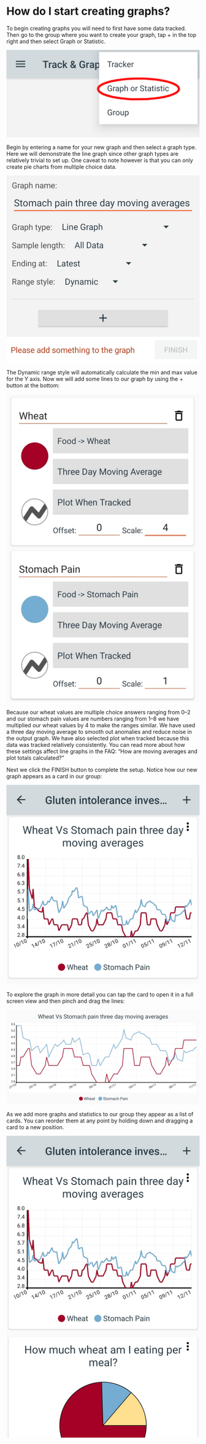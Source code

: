 # How do I start creating graphs?

To begin creating graphs you will need to first have some data tracked. Then go to the group where you want to create your graph, tap + in the top right and then select Graph or Statistic.

![faq_image_4_1](images/faq_image_4_1.jpg)

Begin by entering a name for your new graph and then select a graph type. Here we will demonstrate the line graph since other graph types are relatively trivial to set up. One caveat to note however is that you can only create pie charts from multiple choice data.

![faq_image_4_5](images/faq_image_4_5.jpg)

The Dynamic range style will automatically calculate the min and max value for the Y axis. Now we will add some lines to our graph by using the + button at the bottom:

![faq_image_4_6](images/faq_image_4_6.jpg)

Because our wheat values are multiple choice answers ranging from 0–2 and our stomach pain values are numbers ranging from 1–8 we have multiplied our wheat values by 4 to make the ranges similar. We have used a three day moving average to smooth out anomalies and reduce noise in the output graph. We have also selected plot when tracked because this data was tracked relatively consistently. You can read more about how these settings affect line graphs in the FAQ: “How are moving averages and plot totals calculated?”

Next we click the FINISH button to complete the setup. Notice how our new graph appears as a card in our group:

![faq_image_4_7](images/faq_image_4_7.png)

To explore the graph in more detail you can tap the card to open it in a full screen view and then pinch and drag the lines:

![faq_image_4_8](images/faq_image_4_8.jpg)

As we add more graphs and statistics to our group they appear as a list of cards. You can reorder them at any point by holding down and dragging a card to a new position.

![faq_image_4_9](images/faq_image_4_9.jpg)
